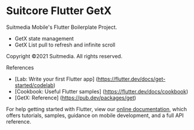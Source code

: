 # Suitcore Flutter GetX

Suitmedia Mobile's Flutter Boilerplate Project.

- GetX state management
- GetX List pull to refresh and infinite scroll


Copyright ©2021 Suitmedia. All rights reserved.

References

- [Lab: Write your first Flutter app] (https://flutter.dev/docs/get-started/codelab)
- [Cookbook: Useful Flutter samples] (https://flutter.dev/docs/cookbook)
- [GetX: Reference] (https://pub.dev/packages/get)


For help getting started with Flutter, view our
[online documentation](https://flutter.dev/docs), which offers tutorials,
samples, guidance on mobile development, and a full API reference.

